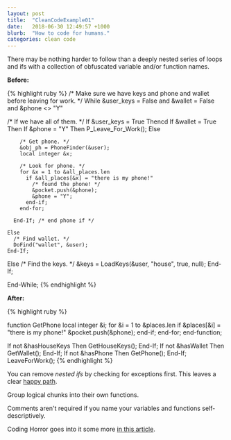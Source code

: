 ```yaml
---
layout: post
title:  "CleanCodeExample01"
date:   2018-06-30 12:49:57 +1000
blurb:  "How to code for humans."
categories: clean code
---
```


There may be nothing harder to follow than a deeply nested series of loops and ifs with a collection of obfuscated variable and/or function names.

**Before:**

{% highlight ruby %}
/* Make sure we have keys and phone and wallet
   before leaving for work. */
While &user_keys = False and
  &wallet = False and
  &phone <> "Y"

  /* If we have all of them. */
  If &user_keys = True Thencd
    If &wallet = True Then
      If &phone = "Y" Then
        P_Leave_For_Work();
      Else

        /* Get phone. */
        &obj_ph = PhoneFinder(&user);
        local integer &x;

        /* Look for phone. */
        for &x = 1 to &all_places.len
          if &all_places[&x] = "there is my phone!"
            /* found the phone! */
            &pocket.push(&phone);
            &phone = "Y";
          end-if;
        end-for;

      End-If; /* end phone if */

    Else    
      /* Find wallet. */
      DoFind("wallet", &user);
    End-If;

  Else
    /* Find the keys. */
    &keys = LoadKeys(&user, "house", true, null);
  End-If;

End-While;
{% endhighlight %}

**After:**

{% highlight ruby %}

function GetPhone
  local integer &i;
  for &i = 1 to &places.len
    if &places[&i] = "there is my phone!"
      &pocket.push(&phone);
    end-if;
  end-for;
end-function;

If not &hasHouseKeys Then
  GetHouseKeys();
End-If;
If not &hasWallet Then
  GetWallet();
End-If;
If not &hasPhone Then
  GetPhone();
End-If;
LeaveForWork();
{% endhighlight %}

You can remove *nested ifs* by checking for exceptions first. This leaves a clear [happy path](https://en.wikipedia.org/wiki/Happy_path).

Group logical chunks into their own functions.

Comments aren't required if you name your variables and functions self-descriptively.

Coding Horror goes into it some more [in this article](https://blog.codinghorror.com/flattening-arrow-code/).
